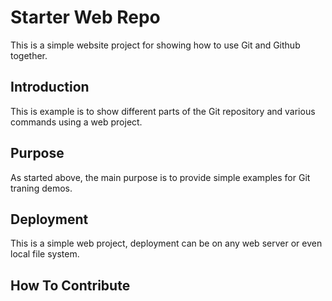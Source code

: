 # Starter Web Repo

This is a simple website project for showing how to use Git and Github together.

## Introduction

This is example is to show different parts of the Git repository and various commands using a web project.

## Purpose

As started above, the main purpose is to provide simple examples for Git traning demos.

## Deployment

This is a simple web project, deployment can be on any web server or even local file system.

## How To Contribute